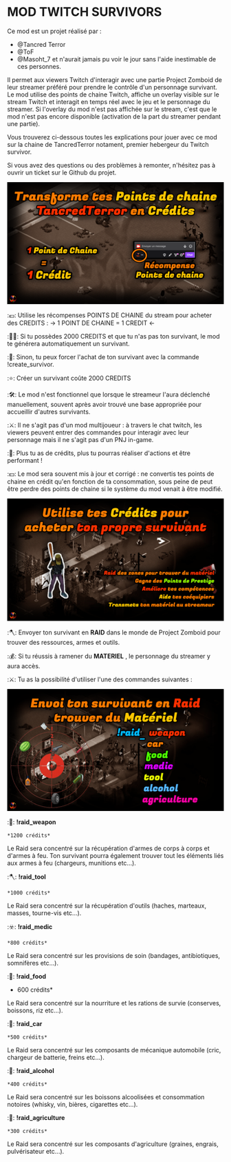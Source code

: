 # MOD TWITCH SURVIVORS

Ce mod est un projet réalisé par :

- @Tancred Terror
- @ToF
- @Masoht_7
  et n'aurait jamais pu voir le jour sans l'aide inestimable de ces personnes.

Il permet aux viewers Twitch d'interagir avec une partie Project Zomboid de leur streamer préféré pour prendre le contrôle d'un personnage survivant.
Le mod utilise des points de chaine Twitch, affiche un overlay visible sur le stream Twitch et interagit en temps réel avec le jeu et le personnage du streamer.
Si l'overlay du mod n'est pas affichée sur le stream, c'est que le mod n'est pas encore disponible (activation de la part du streamer pendant une partie).

Vous trouverez ci-dessous toutes les explications pour jouer avec ce mod sur la chaine de TancredTerror notament, premier hebergeur du Twitch survivor.

Si vous avez des questions ou des problèmes à remonter, n'hésitez pas à ouvrir un ticket sur le Github du projet.

![1682094653904](1.png)

 :💶: Utilise les récompenses POINTS DE CHAINE du stream pour acheter des CREDITS :
         -> 1 POINT DE CHAINE = 1 CREDIT <-

 :🧔‍♂️: Si tu possèdes 2000 CREDITS et que tu n'as pas ton survivant, le mod te générera automatiquement un survivant.

 :💪:  Sinon, tu peux forcer l'achat de ton survivant avec la commande !create_survivor.

:⭐:   Créer un survivant coûte 2000 CREDITS

 :🛠️:  Le mod n'est fonctionnel que lorsque le streameur l'aura déclenché manuellement, souvent après avoir trouvé une base appropriée pour accueillir d'autres survivants.

:⚔️:   Il ne s'agit pas d'un mod multijoueur : à travers le chat twitch, les viewers peuvent entrer des commandes pour interagir avec leur personnage mais il ne s'agit pas d'un PNJ in-game.

 :🎸:  Plus tu as de crédits, plus tu pourras réaliser d'actions et être performant !

  :💵: Le mod sera souvent mis à jour et corrigé : ne convertis tes points de chaine en crédit qu'en fonction de ta consommation, sous peine de peut être perdre des points de chaine si le système du mod venait à être modifié.

![1682094653904](2.png)


:🪓:  Envoyer ton survivant en **RAID** dans le monde de Project Zomboid pour trouver des ressources, armes et outils.

:💰:   Si tu réussis à ramener du  **MATERIEL** , le personnage du streamer y aura accès.

:⚔️:   Tu as la possibilité d'utiliser l'une des commandes suivantes :


![1682094653904](3.png)


:🔫: **!raid_weapon**

    *1200 crédits*
Le Raid sera concentré sur la récupération d'armes de corps à corps et d'armes à feu.
Ton survivant pourra également trouver tout les éléments liés aux armes à feu (chargeurs, munitions etc...).

:🪓: **!raid_tool**

    *1000 crédits*
Le Raid sera concentré sur la récupération d'outils (haches, marteaux, masses, tourne-vis etc...).

:☣️: **!raid_medic**

    *800 crédits*
Le Raid sera concentré sur les provisions de soin (bandages, antibiotiques, somnifères etc...).

:🍖: **!raid_food**

*
    600 crédits*

Le Raid sera concentré sur la nourriture et les rations de survie (conserves, boissons, riz etc...).

:🚙: **!raid_car**

    *500 crédits*
Le Raid sera concentré sur les composants de mécanique automobile (cric, chargeur de batterie, freins etc...).

:🍹: **!raid_alcohol**

    *400 crédits*
Le Raid sera concentré sur les boissons alcoolisées et consommation notoires (whisky, vin, bières, cigarettes etc...).

:🌿: **!raid_agriculture**

    *300 crédits*
Le Raid sera concentré sur les composants d'agriculture (graines, engrais, pulvérisateur etc...).
